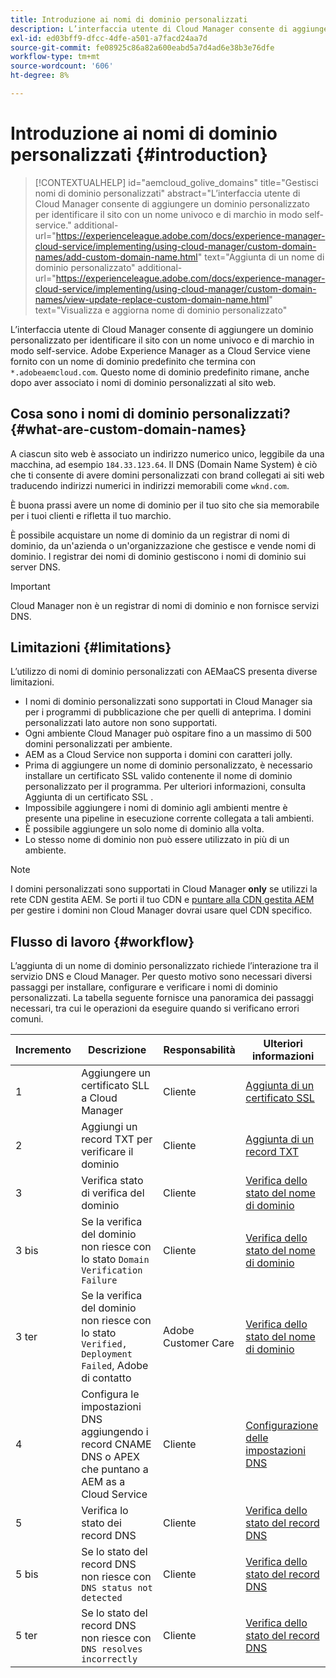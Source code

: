 ```yaml
---
title: Introduzione ai nomi di dominio personalizzati
description: L’interfaccia utente di Cloud Manager consente di aggiungere un dominio personalizzato per identificare il sito con un nome univoco e di marchio in modo self-service.
exl-id: ed03bff9-dfcc-4dfe-a501-a7facd24aa7d
source-git-commit: fe08925c86a82a600eabd5a7d4ad6e38b3e76dfe
workflow-type: tm+mt
source-wordcount: '606'
ht-degree: 8%

---
```



# Introduzione ai nomi di dominio personalizzati {#introduction}

>[!CONTEXTUALHELP]
>id="aemcloud_golive_domains"
>title="Gestisci nomi di dominio personalizzati"
>abstract="L’interfaccia utente di Cloud Manager consente di aggiungere un dominio personalizzato per identificare il sito con un nome univoco e di marchio in modo self-service."
>additional-url="https://experienceleague.adobe.com/docs/experience-manager-cloud-service/implementing/using-cloud-manager/custom-domain-names/add-custom-domain-name.html" text="Aggiunta di un nome di dominio personalizzato"
>additional-url="https://experienceleague.adobe.com/docs/experience-manager-cloud-service/implementing/using-cloud-manager/custom-domain-names/view-update-replace-custom-domain-name.html" text="Visualizza e aggiorna nome di dominio personalizzato"

L’interfaccia utente di Cloud Manager consente di aggiungere un dominio personalizzato per identificare il sito con un nome univoco e di marchio in modo self-service. Adobe Experience Manager as a Cloud Service viene fornito con un nome di dominio predefinito che termina con `*.adobeaemcloud.com`. Questo nome di dominio predefinito rimane, anche dopo aver associato i nomi di dominio personalizzati al sito web.

## Cosa sono i nomi di dominio personalizzati? {#what-are-custom-domain-names}

A ciascun sito web è associato un indirizzo numerico unico, leggibile da una macchina, ad esempio `184.33.123.64`. Il DNS (Domain Name System) è ciò che ti consente di avere domini personalizzati con brand collegati ai siti web traducendo indirizzi numerici in indirizzi memorabili come `wknd.com`.

È buona prassi avere un nome di dominio per il tuo sito che sia memorabile per i tuoi clienti e rifletta il tuo marchio.

È possibile acquistare un nome di dominio da un registrar di nomi di dominio, da un&#39;azienda o un&#39;organizzazione che gestisce e vende nomi di dominio. I registrar dei nomi di dominio gestiscono i nomi di dominio sui server DNS.

>[!IMPORTANT]
>
>Cloud Manager non è un registrar di nomi di dominio e non fornisce servizi DNS.

## Limitazioni  {#limitations}

L’utilizzo di nomi di dominio personalizzati con AEMaaCS presenta diverse limitazioni.

* I nomi di dominio personalizzati sono supportati in Cloud Manager sia per i programmi di pubblicazione che per quelli di anteprima. I domini personalizzati lato autore non sono supportati.
* Ogni ambiente Cloud Manager può ospitare fino a un massimo di 500 domini personalizzati per ambiente.
* AEM as a Cloud Service non supporta i domini con caratteri jolly.
* Prima di aggiungere un nome di dominio personalizzato, è necessario installare un certificato SSL valido contenente il nome di dominio personalizzato per il programma. Per ulteriori informazioni, consulta Aggiunta di un certificato SSL .
* Impossibile aggiungere i nomi di dominio agli ambienti mentre è presente una pipeline in esecuzione corrente collegata a tali ambienti.
* È possibile aggiungere un solo nome di dominio alla volta.
* Lo stesso nome di dominio non può essere utilizzato in più di un ambiente.

>[!NOTE]
>
>I domini personalizzati sono supportati in Cloud Manager **only** se utilizzi la rete CDN gestita AEM. Se porti il tuo CDN e [puntare alla CDN gestita AEM](/help/implementing/dispatcher/cdn.md) per gestire i domini non Cloud Manager dovrai usare quel CDN specifico.

## Flusso di lavoro {#workflow}

L’aggiunta di un nome di dominio personalizzato richiede l’interazione tra il servizio DNS e Cloud Manager. Per questo motivo sono necessari diversi passaggi per installare, configurare e verificare i nomi di dominio personalizzati. La tabella seguente fornisce una panoramica dei passaggi necessari, tra cui le operazioni da eseguire quando si verificano errori comuni.

| Incremento | Descrizione | Responsabilità | Ulteriori informazioni |
|--- |--- |--- |---|
| 1 | Aggiungere un certificato SLL a Cloud Manager | Cliente | [Aggiunta di un certificato SSL](/help/implementing/cloud-manager/managing-ssl-certifications/add-ssl-certificate.md) |
| 2 | Aggiungi un record TXT per verificare il dominio | Cliente | [Aggiunta di un record TXT](/help/implementing/cloud-manager/custom-domain-names/add-text-record.md) |
| 3 | Verifica stato di verifica del dominio | Cliente | [Verifica dello stato del nome di dominio](/help/implementing/cloud-manager/custom-domain-names/check-domain-name-status.md) |
| 3 bis | Se la verifica del dominio non riesce con lo stato `Domain Verification Failure` | Cliente | [Verifica dello stato del nome di dominio](/help/implementing/cloud-manager/custom-domain-names/check-domain-name-status.md) |
| 3 ter | Se la verifica del dominio non riesce con lo stato `Verified, Deployment Failed`, Adobe di contatto | Adobe Customer Care | [Verifica dello stato del nome di dominio](/help/implementing/cloud-manager/custom-domain-names/check-domain-name-status.md) |
| 4 | Configura le impostazioni DNS aggiungendo i record CNAME DNS o APEX che puntano a AEM as a Cloud Service | Cliente | [Configurazione delle impostazioni DNS](/help/implementing/cloud-manager/custom-domain-names/configure-dns-settings.md) |
| 5 | Verifica lo stato dei record DNS | Cliente | [Verifica dello stato del record DNS](/help/implementing/cloud-manager/custom-domain-names/check-dns-record-status.md) |
| 5 bis | Se lo stato del record DNS non riesce con `DNS status not detected` | Cliente | [Verifica dello stato del record DNS](/help/implementing/cloud-manager/custom-domain-names/check-dns-record-status.md) |
| 5 ter | Se lo stato del record DNS non riesce con `DNS resolves incorrectly` | Cliente | [Verifica dello stato del record DNS](/help/implementing/cloud-manager/custom-domain-names/check-dns-record-status.md) |
